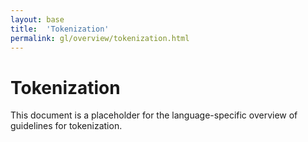 ```yaml
---
layout: base
title:  'Tokenization'
permalink: gl/overview/tokenization.html
---
```


# Tokenization

This document is a placeholder for the language-specific overview of
guidelines for tokenization.
